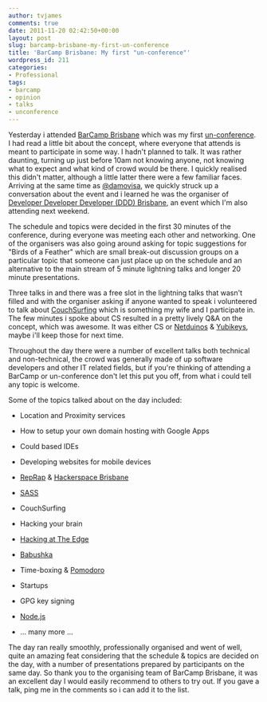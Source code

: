 ```yaml
---
author: tvjames
comments: true
date: 2011-11-20 02:42:50+00:00
layout: post
slug: barcamp-brisbane-my-first-un-conference
title: 'BarCamp Brisbane: My first "un-conference"'
wordpress_id: 211
categories:
- Professional
tags:
- barcamp
- opinion
- talks
- unconference
---
```


Yesterday i attended [BarCamp Brisbane](http://www.meetup.com/barcampqld/) which was my first [un-conference](http://en.wikipedia.org/wiki/Unconference). I had read a little bit about the concept, where everyone that attends is meant to participate in some way. I hadn't planned to talk. It was rather daunting, turning up just before 10am not knowing anyone, not knowing what to expect and what kind of crowd would be there. I quickly realised this didn't matter, although a little latter there were a few familiar faces. Arriving at the same time as [@damovisa](http://twitter.com/#!/damovisa), we quickly struck up a conversation about the event and i learned he was the organiser of [Developer Developer Developer (DDD) Brisbane](http://www.dddbrisbane.com/), an event which I'm also attending next weekend.





The schedule and topics were decided in the first 30 minutes of the conference, during everyone was meeting each other and networking. One of the organisers was also going around asking for topic suggestions for "Birds of a Feather" which are small break-out discussion groups on a particular topic that someone can just place up on the schedule and an alternative to the main stream of 5 minute lightning talks and longer 20 minute presentations.





Three talks in and there was a free slot in the lightning talks that wasn't filled and with the organiser asking if anyone wanted to speak i volunteered to talk about [CouchSurfing](http://www.couchsurfing.org/) which is something my wife and I participate in. The few minutes i spoke about CS resulted in a pretty lively Q&A on the concept, which was awesome. It was either CS or [Netduinos](http://netduino.com/) & [Yubikeys](http://yubico.com/yubikey), maybe i'll keep those for next time.





Throughout the day there were a number of excellent talks both technical and non-technical, the crowd was generally made of up software developers and other IT related fields, but if you're thinking of attending a BarCamp or un-conference don't let this put you off, from what i could tell any topic is welcome.





Some of the topics talked about on the day included:







  * Location and Proximity services


  * How to setup your own domain hosting with Google Apps


  * Could based IDEs 


  * Developing websites for mobile devices


  * [RepRap](http://reprap.org/wiki/Main_Page) & [Hackerspace Brisbane](http://www.hsbne.org/)


  * [SASS](http://sass-lang.com/)


  * CouchSurfing


  * Hacking your brain 


  * [Hacking at The Edge](http://edgeqld.org.au/groups/hack-the-evening/)


  * [Babushka](https://github.com/benhoskings/babushka)


  * Time-boxing & [Pomodoro](http://www.pomodorotechnique.com/)


  * Startups


  * GPG key signing 


  * [Node.js](http://nodejs.org/)


  * ... many more ... 





The day ran really smoothly, professionally organised and went of well, quite an amazing feat considering that the schedule & topics are decided on the day, with a number of presentations prepared by participants on the same day. So thank you to the organising team of BarCamp Brisbane, it was an excellent day I would easily recommend to others to try out. If you gave a talk, ping me in the comments so i can add it to the list.



